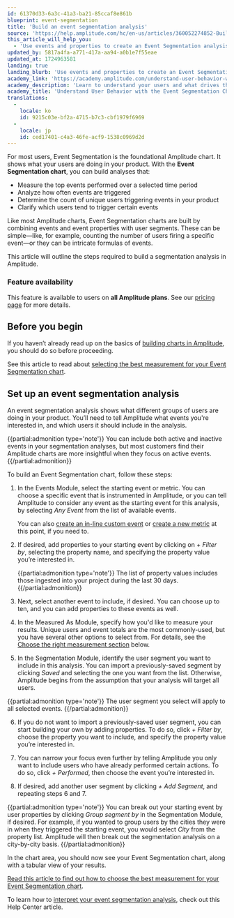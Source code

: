 ```yaml
---
id: 61370d33-6a3c-41a3-ba21-85ccaf8e861b
blueprint: event-segmentation
title: 'Build an event segmentation analysis'
source: 'https://help.amplitude.com/hc/en-us/articles/360052274852-Build-an-event-segmentation-analysis'
this_article_will_help_you:
  - 'Use events and properties to create an Event Segmentation analysis'
updated_by: 5817a4fa-a771-417a-aa94-a0b1e7f55eae
updated_at: 1724963581
landing: true
landing_blurb: 'Use events and properties to create an Event Segmentation analysis'
academy_link: 'https://academy.amplitude.com/understand-user-behavior-with-the-event-segmentation-chart?utm_source=help_center&utm_medium=academy_object&utm_campaign=content_page'
academy_description: 'Learn to understand your users and what drives their behavior with the Event Segmentation chart'
academy_title: 'Understand User Behavior with the Event Segmentation Chart'
translations:
  -
    locale: ko
    id: 9215c03e-bf2a-4715-b7c3-cbf1979f6969
  -
    locale: jp
    id: ced17401-c4a3-46fe-acf9-1538c0969d2d
---
```



For most users, Event Segmentation is the foundational Amplitude chart. It shows what your users are doing in your product. With the **Event Segmentation chart**, you can build analyses that:

* Measure the top events performed over a selected time period
* Analyze how often events are triggered
* Determine the count of unique users triggering events in your product
* Clarify which users tend to trigger certain events

Like most Amplitude charts, Event Segmentation charts are built by combining events and event properties with user segments. These can be simple—like, for example, counting the number of users firing a specific event—or they can be intricate formulas of events. 

This article will outline the steps required to build a segmentation analysis in Amplitude.

### Feature availability

This feature is available to users on **all Amplitude plans**. See our [pricing page](https://amplitude.com/pricing) for more details.

## Before you begin

If you haven’t already read up on the basics of [building charts in Amplitude](/docs/analytics/charts/build-charts-add-events), you should do so before proceeding.

See this article to read about [selecting the best measurement for your Event Segmentation chart](/docs/analytics/charts/event-segmentation/event-segmentation-choose-measurement).

## Set up an event segmentation analysis

An event segmentation analysis shows what different groups of users are doing in your product. You’ll need to tell Amplitude what events you're interested in, and which users it should include in the analysis.

{{partial:admonition type='note'}}
You can include both active and inactive events in your segmentation analyses, but most customers find their Amplitude charts are more insightful when they focus on active events.
{{/partial:admonition}}

To build an Event Segmentation chart, follow these steps:

1. In the Events Module, select the starting event or metric. You can choose a specific event that is instrumented in Amplitude, or you can tell Amplitude to consider any event as the starting event for this analysis, by selecting *Any Event* from the list of available events.  
  
    You can also [create an in-line custom event](/docs/analytics/charts/event-segmentation/event-segmentation-in-line-events) or [create a new metric](/docs/analytics/charts/data-tables/data-tables-create-metric) at this point, if you need to.

2. If desired, add properties to your starting event by clicking on *+ Filter by*, selecting the property name, and specifying the property value you’re interested in.

    {{partial:admonition type='note'}}
    The list of property values includes those ingested into your project during the last 30 days.
    {{/partial:admonition}}
   
3. Next, select another event to include, if desired. You can choose up to ten, and you can add properties to these events as well.

4. In the Measured As Module, specify how you'd like to measure your results. Unique users and event totals are the most commonly-used, but you have several other options to select from. For details, see the [Choose the right measurement section](#h_01GVGPDKW7VFAVB62CNXJ8BVEC) below.

5. In the Segmentation Module, identify the user segment you want to include in this analysis. You can import a previously-saved segment by clicking *Saved* and selecting the one you want from the list. Otherwise, Amplitude begins from the assumption that your analysis will target all users.  
  
{{partial:admonition type='note'}}
The user segment you select will apply to all selected events.
{{/partial:admonition}}

6. If you do not want to import a previously-saved user segment, you can start building your own by adding properties. To do so, click *+ Filter by*, choose the property you want to include, and specify the property value you’re interested in.

7. You can narrow your focus even further by telling Amplitude you only want to include users who have already performed certain actions. To do so, click *+ Performed*, then choose the event you’re interested in.

8. If desired, add another user segment by clicking *+ Add Segment*, and repeating steps 6 and 7.

{{partial:admonition type='note'}}
You can break out your starting event by user properties by clicking *Group segment by* in the Segmentation Module, if desired. For example, if you wanted to group users by the cities they were in when they triggered the starting event, you would select *City* from the property list. Amplitude will then break out the segmentation analysis on a city-by-city basis.
{{/partial:admonition}}

In the chart area, you should now see your Event Segmentation chart, along with a tabular view of your results. 

[Read this article to find out how to choose the best measurement for your Event Segmentation chart](/docs/analytics/charts/event-segmentation/event-segmentation-choose-measurement).

To learn how to [interpret your event segmentation analysis](/docs/analytics/charts/event-segmentation/event-segmentation-interpret-1), check out this Help Center article.